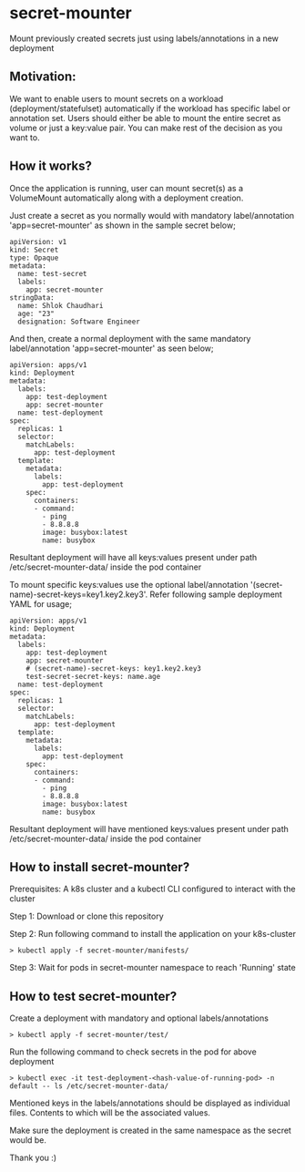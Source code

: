 # secret-mounter

Mount previously created secrets just using labels/annotations in a new deployment

## Motivation:

We want to enable users to mount secrets on a workload (deployment/statefulset) automatically if the workload has specific label or annotation set. Users should either be able to mount the entire secret as volume or just a key:value pair. You can make rest of the decision as you want to.

## How it works?

Once the application is running, user can mount secret(s) as a VolumeMount automatically along with a deployment creation.

Just create a secret as you normally would with mandatory label/annotation 'app=secret-mounter' as shown in the sample secret below;
``` {.sourceCode .bash}
apiVersion: v1
kind: Secret
type: Opaque
metadata:
  name: test-secret
  labels:
    app: secret-mounter
stringData:
  name: Shlok Chaudhari
  age: "23"
  designation: Software Engineer
```

And then, create a normal deployment with the same mandatory label/annotation 'app=secret-mounter' as seen below;
``` {.sourceCode .bash}
apiVersion: apps/v1
kind: Deployment
metadata:
  labels:
    app: test-deployment
    app: secret-mounter
  name: test-deployment
spec:
  replicas: 1
  selector:
    matchLabels:
      app: test-deployment
  template:
    metadata:
      labels:
        app: test-deployment
    spec:
      containers:
      - command:
        - ping
        - 8.8.8.8
        image: busybox:latest
        name: busybox
```
Resultant deployment will have all keys:values present under path /etc/secret-mounter-data/ inside the pod container

To mount specific keys:values use the optional label/annotation '(secret-name)-secret-keys=key1.key2.key3'. Refer following sample deployment YAML for usage;
``` {.sourceCode .bash}
apiVersion: apps/v1
kind: Deployment
metadata:
  labels:
    app: test-deployment
    app: secret-mounter
    # (secret-name)-secret-keys: key1.key2.key3
    test-secret-secret-keys: name.age
  name: test-deployment
spec:
  replicas: 1
  selector:
    matchLabels:
      app: test-deployment
  template:
    metadata:
      labels:
        app: test-deployment
    spec:
      containers:
      - command:
        - ping
        - 8.8.8.8
        image: busybox:latest
        name: busybox
```
Resultant deployment will have mentioned keys:values present under path /etc/secret-mounter-data/ inside the pod container

## How to install secret-mounter?

Prerequisites: A k8s cluster and a kubectl CLI configured to interact with the cluster

Step 1: Download or clone this repository

Step 2: Run following command to install the application on your k8s-cluster

``` {.sourceCode .bash}
> kubectl apply -f secret-mounter/manifests/
```

Step 3: Wait for pods in secret-mounter namespace to reach 'Running' state

## How to test secret-mounter?

Create a deployment with mandatory and optional labels/annotations

``` {.sourceCode .bash}
> kubectl apply -f secret-mounter/test/
```

Run the following command to check secrets in the pod for above deployment

``` {.sourceCode .bash}
> kubectl exec -it test-deployment-<hash-value-of-running-pod> -n default -- ls /etc/secret-mounter-data/
```
Mentioned keys in the labels/annotations should be displayed as individual files. Contents to which will be the associated values.

Make sure the deployment is created in the same namespace as the secret would be.

Thank you :)

